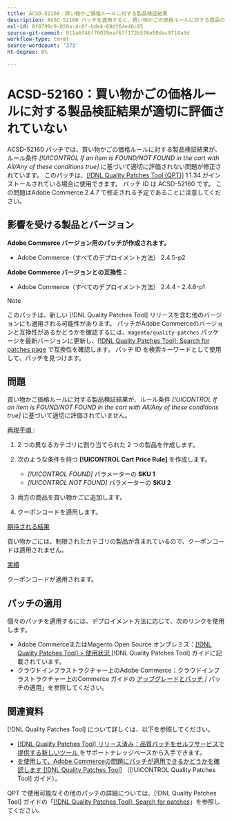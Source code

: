```yaml
---
title: ACSD-52160：買い物かご価格ルールに対する製品検証結果
description: ACSD-52160 パッチを適用すると、買い物かごの価格ルールに対する商品の検証結果がルール条件*[!UICONTROL If an item is FOUND/NOT FOUND in the cart with All/Any of these conditions true]*に基づいて適切に評価されないAdobe Commerceの問題を修正できます。
exl-id: 8f8799c9-850a-4c8f-bde4-68df64e46c85
source-git-commit: 011a6f46f76029eaf67f172b576e58dac9710a3d
workflow-type: tm+mt
source-wordcount: '373'
ht-degree: 0%

---
```


# ACSD-52160：買い物かごの価格ルールに対する製品検証結果が適切に評価されていない

ACSD-52160 パッチでは、買い物かごの価格ルールに対する製品検証結果が、ルール条件 *[!UICONTROL If an item is FOUND/NOT FOUND in the cart with All/Any of these conditions true]* に基づいて適切に評価されない問題が修正されています。 このパッチは、[[!DNL Quality Patches Tool (QPT)]](https://experienceleague.adobe.com/en/docs/commerce-operations/tools/quality-patches-tool/quality-patches-tool-to-self-serve-quality-patches) 1.1.34 がインストールされている場合に使用できます。 パッチ ID は ACSD-52160 です。 この問題はAdobe Commerce 2.4.7 で修正される予定であることに注意してください。

## 影響を受ける製品とバージョン

**Adobe Commerce バージョン用のパッチが作成されます。**

* Adobe Commerce（すべてのデプロイメント方法） 2.4.5-p2

**Adobe Commerce バージョンとの互換性：**

* Adobe Commerce（すべてのデプロイメント方法） 2.4.4 - 2.4.6-p1

>[!NOTE]
>
>このパッチは、新しい [!DNL Quality Patches Tool] リリースを含む他のバージョンにも適用される可能性があります。 パッチがAdobe Commerceのバージョンと互換性があるかどうかを確認するには、`magento/quality-patches` パッケージを最新バージョンに更新し、[[!DNL Quality Patches Tool]: Search for patches page](https://experienceleague.adobe.com/tools/commerce-quality-patches/index.html) で互換性を確認します。 パッチ ID を検索キーワードとして使用して、パッチを見つけます。

## 問題

買い物かご価格ルールに対する製品検証結果が、ルール条件 *[!UICONTROL If an item is FOUND/NOT FOUND in the cart with All/Any of these conditions true]* に基づいて適切に評価されていません。

<u> 再現手順 </u>:

1. 2 つの異なるカテゴリに割り当てられた 2 つの製品を作成します。
1. 次のような条件を持つ **[!UICONTROL Cart Price Rule]** を作成します。

   * *[!UICONTROL FOUND]* パラメーターの **SKU 1**
   * *[!UICONTROL NOT FOUND]* パラメーターの **SKU 2**

1. 両方の商品を買い物かごに追加します。
1. クーポンコードを適用します。

<u> 期待される結果 </u>

買い物かごには、制限されたカテゴリの製品が含まれているので、クーポンコードは適用されません。

<u> 実績 </u>

クーポンコードが適用されます。

## パッチの適用

個々のパッチを適用するには、デプロイメント方法に応じて、次のリンクを使用します。

* Adobe CommerceまたはMagento Open Source オンプレミス：[[!DNL Quality Patches Tool] > 使用状況 ](/help/tools/quality-patches-tool/usage.md)[!DNL Quality Patches Tool] ガイドに記載されています。
* クラウドインフラストラクチャー上のAdobe Commerce：クラウドインフラストラクチャー上のCommerce ガイドの [ アップグレードとパッチ ](https://experienceleague.adobe.com/docs/commerce-cloud-service/user-guide/develop/upgrade/apply-patches.html)/ パッチの適用」を参照してください。

## 関連資料

[!DNL Quality Patches Tool] について詳しくは、以下を参照してください。

* [[!DNL Quality Patches Tool]  リリース済み：品質パッチをセルフサービスで提供する新しいツール ](https://experienceleague.adobe.com/en/docs/commerce-operations/tools/quality-patches-tool/quality-patches-tool-to-self-serve-quality-patches) をサポートナレッジベースから入手できます。
* [ を使用して、Adobe Commerceの問題にパッチが適用できるかどうかを確認します  [!DNL Quality Patches Tool]](/help/tools/quality-patches-tool/patches-available-in-qpt/check-patch-for-magento-issue-with-magento-quality-patches.md) （[!UICONTROL Quality Patches Tool] ガイド）。


QPT で使用可能なその他のパッチの詳細については、[!DNL Quality Patches Tool] ガイドの「[[!DNL Quality Patches Tool]: Search for patches](<https://experienceleague.adobe.com/tools/commerce-quality-patches/index.html>)」を参照してください。
